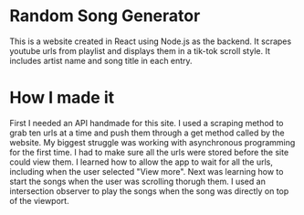 # Random Song Generator
This is a website created in React using Node.js as the backend. It scrapes youtube urls from playlist and displays them in a tik-tok scroll style. It includes artist name and song title in each entry.
# How I made it
First I needed an API handmade for this site. I used a scraping method to grab ten urls at a time and push them through a get method called by the website. My biggest struggle was working with asynchronous programming for the first time. I had to  make sure all the urls were stored before the site could view them. I learned how to allow the app to wait for all the urls, including when the user selected "View more". Next was learning how to start the songs when the user was scrolling thorugh them. I used an intersection observer to play the songs when the song was directly on top of the viewport. 
